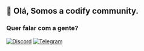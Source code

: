 ## 🤙 Olá, Somos a codify community. 
### Quer falar com a gente? 
[![Discord](https://img.shields.io/discord/743482187365613641.svg?label=Discord&logo=discord&logoColor=ffffff&color=7389D8&labelColor=6A7EC2)](https://discord.gg/PMg39n8FEe)
[![Telegram](https://shields.io/endpoint?style=social&url=https://telegram-badge-4mbpu8e0fit4.runkit.sh/?url=https://t.me/codifycommunity)](https://t.me/lang3bc)
<!--

**Here are some ideas to get you started:**

🙋‍♀️ A short introduction - what is your organization all about?
🌈 Contribution guidelines - how can the community get involved?
👩‍💻 Useful resources - where can the community find your docs? Is there anything else the community should know?
🍿 Fun facts - what does your team eat for breakfast?
🧙 Remember, you can do mighty things with the power of [Markdown](https://guides.github.com/features/mastering-markdown/)
-->
